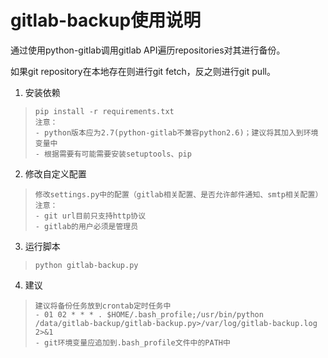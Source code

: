 # gitlab-backup使用说明

通过使用python-gitlab调用gitlab API遍历repositories对其进行备份。  

如果git repository在本地存在则进行git fetch，反之则进行git pull。

1. 安装依赖
> ```
> pip install -r requirements.txt
> 注意：
> - python版本应为2.7(python-gitlab不兼容python2.6)；建议将其加入到环境变量中
> - 根据需要有可能需要安装setuptools、pip
> ```

2. 修改自定义配置
> ```
> 修改settings.py中的配置（gitlab相关配置、是否允许邮件通知、smtp相关配置）
> 注意：
> - git url目前只支持http协议
> - gitlab的用户必须是管理员
> ```

3. 运行脚本
> ```
> python gitlab-backup.py
> ```

4. 建议
> ```
> 建议将备份任务放到crontab定时任务中
> - 01 02 * * * . $HOME/.bash_profile;/usr/bin/python /data/gitlab-backup/gitlab-backup.py>/var/log/gitlab-backup.log 2>&1
> - git环境变量应追加到.bash_profile文件中的PATH中
> ```
